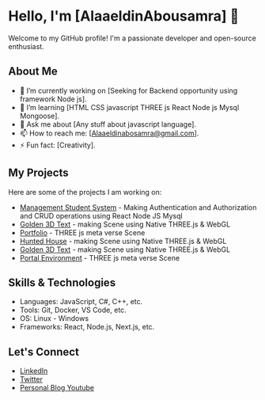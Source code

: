 # Hello, I'm [AlaaeldinAbousamra] 👋

Welcome to my GitHub profile! I'm a passionate developer and open-source enthusiast.

## About Me

- 🔭 I’m currently working on [Seeking for Backend opportunity using framework Node js].
- 🌱 I’m learning [HTML CSS javascript THREE js React Node js Mysql Mongoose].
- 💬 Ask me about [Any stuff about javascript language].
- 📫 How to reach me: [Alaaeldinabosamra@gmail.com].
- ⚡ Fun fact: [Creativity].

## My Projects

Here are some of the projects I am working on:

- [Management Student System](https://github.com/Alaaeldinabosamra/Authentication) - Making Authentication and Authorization and CRUD operations using React Node JS Mysql
- [Golden 3D Text](https://golden-text-2d4qvh27i-alaaeldin-abousamras-projects.vercel.app/) - making Scene using Native THREE.js & WebGL
- [Portfolio](https://portfolio-alaaeldin-v1.vercel.app/) - THREE js meta verse Scene
- [Hunted House](https://hunted-house-rosy.vercel.app/) - making Scene using Native THREE.js & WebGL
- [Golden 3D Text](https://golden-text-2d4qvh27i-alaaeldin-abousamras-projects.vercel.app/) - making Scene using Native THREE.js & WebGL
- [Portal Environment](https://portal-j6oryesz2-alaaeldin-abousamras-projects.vercel.app/) - THREE js meta verse Scene

## Skills & Technologies

- Languages: JavaScript, C#, C++, etc.
- Tools: Git, Docker, VS Code, etc.
- OS: Linux - Windows 
- Frameworks: React, Node.js, Next.js, etc.

## Let's Connect

- [LinkedIn](https://www.linkedin.com/in/alaaeldin-abousamra-b838421ba)
- [Twitter](https://twitter.com/@3laaelddin)
- [Personal Blog Youtube](https://www.youtube.com/@alaaeldinabosamra)
